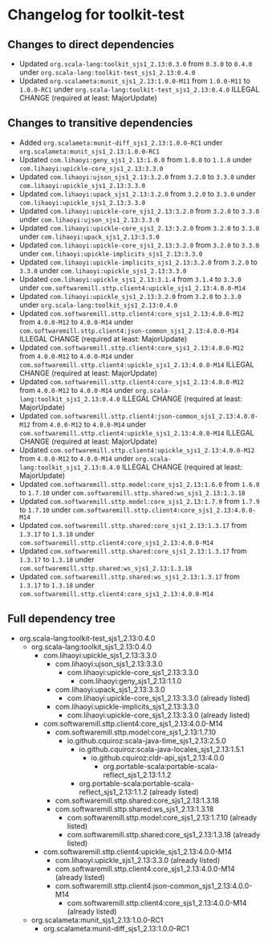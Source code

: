 # Changelog for toolkit-test

## Changes to direct dependencies
 - Updated `org.scala-lang:toolkit_sjs1_2.13:0.3.0` from `0.3.0` to `0.4.0` under `org.scala-lang:toolkit-test_sjs1_2.13:0.4.0`
 - Updated `org.scalameta:munit_sjs1_2.13:1.0.0-M11` from `1.0.0-M11` to `1.0.0-RC1` under `org.scala-lang:toolkit-test_sjs1_2.13:0.4.0` ILLEGAL CHANGE (required at least: MajorUpdate)

## Changes to transitive dependencies
 - Added `org.scalameta:munit-diff_sjs1_2.13:1.0.0-RC1` under `org.scalameta:munit_sjs1_2.13:1.0.0-RC1`
 - Updated `com.lihaoyi:geny_sjs1_2.13:1.0.0` from `1.0.0` to `1.1.0` under `com.lihaoyi:upickle-core_sjs1_2.13:3.3.0`
 - Updated `com.lihaoyi:ujson_sjs1_2.13:3.2.0` from `3.2.0` to `3.3.0` under `com.lihaoyi:upickle_sjs1_2.13:3.3.0`
 - Updated `com.lihaoyi:upack_sjs1_2.13:3.2.0` from `3.2.0` to `3.3.0` under `com.lihaoyi:upickle_sjs1_2.13:3.3.0`
 - Updated `com.lihaoyi:upickle-core_sjs1_2.13:3.2.0` from `3.2.0` to `3.3.0` under `com.lihaoyi:ujson_sjs1_2.13:3.3.0`
 - Updated `com.lihaoyi:upickle-core_sjs1_2.13:3.2.0` from `3.2.0` to `3.3.0` under `com.lihaoyi:upack_sjs1_2.13:3.3.0`
 - Updated `com.lihaoyi:upickle-core_sjs1_2.13:3.2.0` from `3.2.0` to `3.3.0` under `com.lihaoyi:upickle-implicits_sjs1_2.13:3.3.0`
 - Updated `com.lihaoyi:upickle-implicits_sjs1_2.13:3.2.0` from `3.2.0` to `3.3.0` under `com.lihaoyi:upickle_sjs1_2.13:3.3.0`
 - Updated `com.lihaoyi:upickle_sjs1_2.13:3.1.4` from `3.1.4` to `3.3.0` under `com.softwaremill.sttp.client4:upickle_sjs1_2.13:4.0.0-M14`
 - Updated `com.lihaoyi:upickle_sjs1_2.13:3.2.0` from `3.2.0` to `3.3.0` under `org.scala-lang:toolkit_sjs1_2.13:0.4.0`
 - Updated `com.softwaremill.sttp.client4:core_sjs1_2.13:4.0.0-M12` from `4.0.0-M12` to `4.0.0-M14` under `com.softwaremill.sttp.client4:json-common_sjs1_2.13:4.0.0-M14` ILLEGAL CHANGE (required at least: MajorUpdate)
 - Updated `com.softwaremill.sttp.client4:core_sjs1_2.13:4.0.0-M12` from `4.0.0-M12` to `4.0.0-M14` under `com.softwaremill.sttp.client4:upickle_sjs1_2.13:4.0.0-M14` ILLEGAL CHANGE (required at least: MajorUpdate)
 - Updated `com.softwaremill.sttp.client4:core_sjs1_2.13:4.0.0-M12` from `4.0.0-M12` to `4.0.0-M14` under `org.scala-lang:toolkit_sjs1_2.13:0.4.0` ILLEGAL CHANGE (required at least: MajorUpdate)
 - Updated `com.softwaremill.sttp.client4:json-common_sjs1_2.13:4.0.0-M12` from `4.0.0-M12` to `4.0.0-M14` under `com.softwaremill.sttp.client4:upickle_sjs1_2.13:4.0.0-M14` ILLEGAL CHANGE (required at least: MajorUpdate)
 - Updated `com.softwaremill.sttp.client4:upickle_sjs1_2.13:4.0.0-M12` from `4.0.0-M12` to `4.0.0-M14` under `org.scala-lang:toolkit_sjs1_2.13:0.4.0` ILLEGAL CHANGE (required at least: MajorUpdate)
 - Updated `com.softwaremill.sttp.model:core_sjs1_2.13:1.6.0` from `1.6.0` to `1.7.10` under `com.softwaremill.sttp.shared:ws_sjs1_2.13:1.3.18`
 - Updated `com.softwaremill.sttp.model:core_sjs1_2.13:1.7.9` from `1.7.9` to `1.7.10` under `com.softwaremill.sttp.client4:core_sjs1_2.13:4.0.0-M14`
 - Updated `com.softwaremill.sttp.shared:core_sjs1_2.13:1.3.17` from `1.3.17` to `1.3.18` under `com.softwaremill.sttp.client4:core_sjs1_2.13:4.0.0-M14`
 - Updated `com.softwaremill.sttp.shared:core_sjs1_2.13:1.3.17` from `1.3.17` to `1.3.18` under `com.softwaremill.sttp.shared:ws_sjs1_2.13:1.3.18`
 - Updated `com.softwaremill.sttp.shared:ws_sjs1_2.13:1.3.17` from `1.3.17` to `1.3.18` under `com.softwaremill.sttp.client4:core_sjs1_2.13:4.0.0-M14`

## Full dependency tree

 - org.scala-lang:toolkit-test_sjs1_2.13:0.4.0
   - org.scala-lang:toolkit_sjs1_2.13:0.4.0
     - com.lihaoyi:upickle_sjs1_2.13:3.3.0
       - com.lihaoyi:ujson_sjs1_2.13:3.3.0
         - com.lihaoyi:upickle-core_sjs1_2.13:3.3.0
           - com.lihaoyi:geny_sjs1_2.13:1.1.0
       - com.lihaoyi:upack_sjs1_2.13:3.3.0
         - com.lihaoyi:upickle-core_sjs1_2.13:3.3.0 (already listed)
       - com.lihaoyi:upickle-implicits_sjs1_2.13:3.3.0
         - com.lihaoyi:upickle-core_sjs1_2.13:3.3.0 (already listed)
     - com.softwaremill.sttp.client4:core_sjs1_2.13:4.0.0-M14
       - com.softwaremill.sttp.model:core_sjs1_2.13:1.7.10
         - io.github.cquiroz:scala-java-time_sjs1_2.13:2.5.0
           - io.github.cquiroz:scala-java-locales_sjs1_2.13:1.5.1
             - io.github.cquiroz:cldr-api_sjs1_2.13:4.0.0
               - org.portable-scala:portable-scala-reflect_sjs1_2.13:1.1.2
           - org.portable-scala:portable-scala-reflect_sjs1_2.13:1.1.2 (already listed)
       - com.softwaremill.sttp.shared:core_sjs1_2.13:1.3.18
       - com.softwaremill.sttp.shared:ws_sjs1_2.13:1.3.18
         - com.softwaremill.sttp.model:core_sjs1_2.13:1.7.10 (already listed)
         - com.softwaremill.sttp.shared:core_sjs1_2.13:1.3.18 (already listed)
     - com.softwaremill.sttp.client4:upickle_sjs1_2.13:4.0.0-M14
       - com.lihaoyi:upickle_sjs1_2.13:3.3.0 (already listed)
       - com.softwaremill.sttp.client4:core_sjs1_2.13:4.0.0-M14 (already listed)
       - com.softwaremill.sttp.client4:json-common_sjs1_2.13:4.0.0-M14
         - com.softwaremill.sttp.client4:core_sjs1_2.13:4.0.0-M14 (already listed)
   - org.scalameta:munit_sjs1_2.13:1.0.0-RC1
     - org.scalameta:munit-diff_sjs1_2.13:1.0.0-RC1
